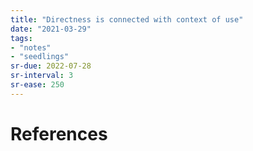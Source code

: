 ```yaml
---
title: "Directness is connected with context of use"
date: "2021-03-29"
tags:
- "notes"
- "seedlings"
sr-due: 2022-07-28
sr-interval: 3
sr-ease: 250
---
```



# References
